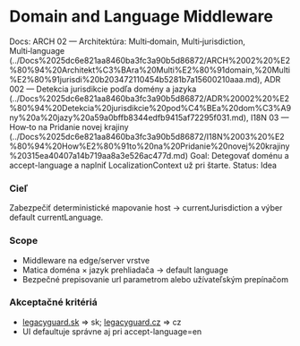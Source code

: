 # Domain and Language Middleware

Docs: ARCH 02 — Architektúra: Multi‑domain, Multi‑jurisdiction, Multi‑language (../Docs%2025dc6e821aa8460ba3fc3a90b5d86872/ARCH%2002%20%E2%80%94%20Architekt%C3%BAra%20Multi%E2%80%91domain,%20Multi%E2%80%91jurisdi%20b203472110454b5281b7a15600210aaa.md), ADR 002 — Detekcia jurisdikcie podľa domény a jazyka (../Docs%2025dc6e821aa8460ba3fc3a90b5d86872/ADR%20002%20%E2%80%94%20Detekcia%20jurisdikcie%20pod%C4%BEa%20dom%C3%A9ny%20a%20jazy%20a59a0bffb8344edfb9415af72295f031.md), I18N 03 — How‑to na Pridanie novej krajiny (../Docs%2025dc6e821aa8460ba3fc3a90b5d86872/I18N%2003%20%E2%80%94%20How%E2%80%91to%20na%20Pridanie%20novej%20krajiny%20315ea40407a14b719aa8a3e526ac477d.md)
Goal: Detegovať doménu a accept-language a naplniť LocalizationContext už pri štarte.
Status: Idea

### Cieľ

Zabezpečiť deterministické mapovanie host -> currentJurisdiction a výber default currentLanguage.

### Scope

- Middleware na edge/server vrstve
- Matica doména × jazyk prehliadača -> default language
- Bezpečné prepisovanie url parametrom alebo užívateľským prepínačom

### Akceptačné kritériá

- [legacyguard.sk](http://legacyguard.sk) => sk; [legacyguard.cz](http://legacyguard.cz) => cz
- UI defaultuje správne aj pri accept-language=en